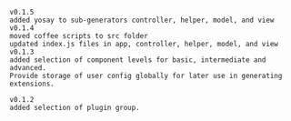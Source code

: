 	v0.1.5
	added yosay to sub-generators controller, helper, model, and view
    v0.1.4
    moved coffee scripts to src folder
    updated index.js files in app, controller, helper, model, and view
    v0.1.3
    added selection of component levels for basic, intermediate and advanced.
    Provide storage of user config globally for later use in generating extensions.

    v0.1.2
    added selection of plugin group.